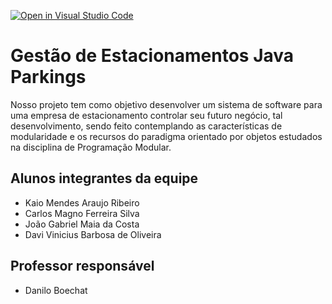[![Open in Visual Studio Code](https://classroom.github.com/assets/open-in-vscode-2e0aaae1b6195c2367325f4f02e2d04e9abb55f0b24a779b69b11b9e10269abc.svg)](https://classroom.github.com/online_ide?assignment_repo_id=16021947&assignment_repo_type=AssignmentRepo)
# Gestão de Estacionamentos Java Parkings
Nosso projeto tem como objetivo desenvolver um sistema de software para uma empresa de estacionamento controlar seu futuro negócio, tal desenvolvimento, sendo feito contemplando as características de modularidade e os recursos do paradigma orientado por objetos estudados na disciplina de Programação Modular.

## Alunos integrantes da equipe

* Kaio Mendes Araujo Ribeiro
* Carlos Magno Ferreira Silva
* João Gabriel Maia da Costa
* Davi Vinicius Barbosa de Oliveira


## Professor responsável 

* Danilo Boechat 

